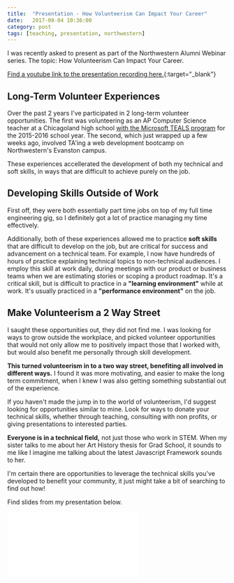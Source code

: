 ```yaml
---
title:  "Presentation - How Volunteerism Can Impact Your Career"
date:   2017-08-04 10:36:00
category: post
tags: [teaching, presentation, northwestern]
---
```


I was recently asked to present as part of the Northwestern Alumni Webinar series. The topic: How Volunteerism Can Impact Your Career.

[Find a youtube link to the presentation recording here.][youtube]{:target="_blank"}

## Long-Term Volunteer Experiences

Over the past 2 years I've participated in 2 long-term volunteer opportunities. The first was volunteering as an AP Computer Science teacher at a Chicagoland high school [with the Microsoft TEALS program][teals] for the 2015-2016 school year. The second, which just wrapped up a few weeks ago, involved TA'ing a web development bootcamp on Northwestern's Evanston campus.

These experiences accellerated the development of both my technical and soft skills, in ways that are difficult to achieve purely on the job.

## Developing Skills Outside of Work

First off, they were both essentially part time jobs on top of my full time engineering gig, so I definitely got a lot of practice managing my time effectively.

Additionally, both of these experiences allowed me to practice **soft skills** that are difficult to develop on the job, but are critical for success and advancement on a technical team. For example, I now have hundreds of hours of practice explaining technical topics to non-technical audiences. I employ this skill at work daily, during meetings with our product or business teams when we are estimating stories or scoping a product roadmap. It's a critical skill, but is difficult to practice in a **"learning environment"** while at work. It's usually practiced in a **"performance environment"** on the job.

## Make Volunteerism a 2 Way Street

I saught these opportunities out, they did not find me. I was looking for ways to grow outside the workplace, and picked volunteer opportunities that would not only allow me to positively impact those that I worked with, but would also benefit me personally through skill development.

**This turned volunteerism in to a two way street, benefiting all involved in different ways.** I found it was more motivating, and easier to make the long term commitment, when I knew I was also getting something substantial out of the experience.

If you haven't made the jump in to the world of volunteerism, I'd suggest looking for opportunities similar to mine. Look for ways to donate your technical skills, whether through teaching, consulting with non profits, or giving presentations to interested parties.

**Everyone is in a technical field,** not just those who work in STEM. When my sister talks to me about her Art History thesis for Grad School, it sounds to me like I imagine me talking about the latest Javascript Framework sounds to her.

I'm certain there are opportunities to leverage the technical skills you've developed to benefit your community, it just might take a bit of searching to find out how!

Find slides from my presentation below.

<embed src="/assets/pdf/Volunteering.pdf" />

[teals]: /posts/2016-05-12-school-reflection/
[youtube]: https://www.youtube.com/watch?v=5G7QAjFyz0k

